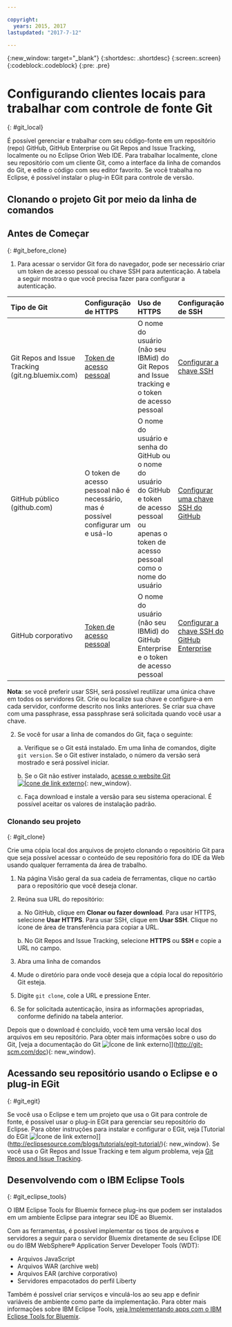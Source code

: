 ```yaml
---

copyright:
  years: 2015, 2017
lastupdated: "2017-7-12"

---
```


{:new_window: target="_blank"}
{:shortdesc: .shortdesc}
{:screen:.screen}
{:codeblock:.codeblock}
{:pre: .pre}

# Configurando clientes locais para trabalhar com controle de fonte Git
{: #git_local}


É possível gerenciar e trabalhar com seu código-fonte em um repositório (repo) GitHub, GitHub Enterprise ou Git Repos and Issue Tracking, localmente ou no Eclipse Orion Web IDE. Para trabalhar localmente, clone seu repositório com um cliente Git, como a interface da linha de comandos do Git, e edite o código com seu editor favorito. Se você trabalha no Eclipse, é possível instalar o plug-in EGit para controle de versão.

## Clonando o projeto Git por meio da linha de comandos


## Antes de Começar
{: #git_before_clone}

1. Para acessar o servidor Git fora do navegador, pode ser necessário criar um token de acesso pessoal ou chave SSH para autenticação. A tabela a seguir mostra o que você precisa fazer para configurar a autenticação.

| Tipo de Git | Configuração de HTTPS | Uso de HTTPS |  Configuração de SSH |
|:-----------|:-------------|:------------|:-------------|
| Git Repos and Issue Tracking (git.ng.bluemix.com) | [Token de acesso pessoal](/docs/ContinuousDelivery/git_working.html#create_pat) | O nome do usuário (não seu IBMid) do Git Repos and Issue tracking e o token de acesso pessoal | [Configurar a chave SSH](/docs/ContinuousDelivery/git_working.html#create_ssh) |
| GitHub público (github.com) | O token de acesso pessoal não é necessário, mas é possível configurar um e usá-lo | O nome do usuário e senha do GitHub ou o nome do usuário do GitHub e token de acesso pessoal ou apenas o token de acesso pessoal como o nome do usuário | [Configurar uma chave SSH do GitHub](https://help.github.com/articles/generating-a-new-ssh-key-and-adding-it-to-the-ssh-agent/) |
| GitHub corporativo | [Token de acesso pessoal](/docs/services/ghededicated/index.html#gheded_getting_started#ghe_auth) | O nome do usuário (não seu IBMid) do GitHub Enterprise e o token de acesso pessoal | [Configurar a chave SSH do GitHub Enterprise](/docs/services/ghededicated/index.html#gheded_getting_started#ghe_auth) |

**Nota**: se você preferir usar SSH, será possível reutilizar uma única chave em todos os servidores Git. Crie ou localize sua chave e configure-a em cada servidor, conforme descrito nos links anteriores. Se criar sua chave com uma passphrase, essa passphrase será solicitada quando você usar a chave.

2. Se você for usar a linha de comandos do Git, faça o seguinte:

    a. Verifique se o Git está instalado. Em uma linha de comandos, digite `git version`. Se o Git estiver instalado, o número da versão será mostrado e será possível iniciar.

    b. Se o Git não estiver instalado, [acesse o website Git ![Ícone de link externo](../../icons/launch-glyph.svg "Ícone de link externo")](http://git-scm.com/downloads){: new_window}.

    c. Faça download e instale a versão para seu sistema operacional. É possível aceitar os valores de instalação padrão.


### Clonando seu projeto
{: #git_clone}

Crie uma cópia local dos arquivos de projeto clonando o repositório Git para que seja possível acessar o conteúdo de seu repositório fora do IDE da Web usando qualquer ferramenta da área de trabalho.

1. Na página Visão geral da sua cadeia de ferramentas, clique no cartão para o repositório que você deseja clonar.

2. Reúna sua URL do repositório:

   a. No GitHub, clique em **Clonar ou fazer download**. Para usar HTTPS, selecione **Usar HTTPS**. Para usar SSH, clique em **Usar SSH**. Clique no ícone de área de transferência para copiar a URL.

   b. No Git Repos and Issue Tracking, selecione **HTTPS** ou **SSH** e copie a URL no campo.

3. Abra uma linha de comandos

4. Mude o diretório para onde você deseja que a cópia local do repositório Git esteja.

5. Digite `git clone`, cole a URL e pressione Enter.

6. Se for solicitada autenticação, insira as informações apropriadas, conforme definido na tabela anterior.


Depois que o download é concluído, você tem uma versão local dos arquivos em seu repositório. Para obter mais informações sobre o uso do Git, [veja a documentação do Git ![Ícone de link externo](../../icons/launch-glyph.svg "Ícone de link externo")]](http://git-scm.com/doc){: new_window}.


## Acessando seu repositório usando o Eclipse e o plug-in EGit
{: #git_egit}

Se você usa o Eclipse e tem um projeto que usa o Git para controle de fonte, é possível usar o plug-in EGit para gerenciar seu repositório do Eclipse. Para obter instruções para instalar e configurar o EGit, veja [Tutorial do EGit ![Ícone de link externo](../../icons/launch-glyph.svg "Ícone de link externo")]](http://eclipsesource.com/blogs/tutorials/egit-tutorial/){: new_window}.
Se você usa o Git Repos and Issue Tracking e tem algum problema, veja [Git Repos and Issue Tracking](git_working.html#git_local).

## Desenvolvendo com o IBM Eclipse Tools
{: #git_eclipse_tools}

O IBM Eclipse Tools for Bluemix fornece plug-ins que podem ser instalados em um ambiente Eclipse para integrar seu IDE ao Bluemix.

Com as ferramentas, é possível implementar os tipos de arquivos e servidores a seguir para o servidor Bluemix diretamente de seu Eclipse IDE ou do IBM WebSphere&reg; Application Server Developer Tools (WDT):

* Arquivos JavaScript
* Arquivos WAR (archive web)
* Arquivos EAR (archive corporativo)
* Servidores empacotados do perfil Liberty

Também é possível criar serviços e vinculá-los ao seu app e definir variáveis de ambiente como parte da implementação. Para obter mais informações sobre IBM Eclipse Tools, [veja Implementando apps com o IBM Eclipse Tools for Bluemix](../../manageapps/eclipsetools/eclipsetools.html).

